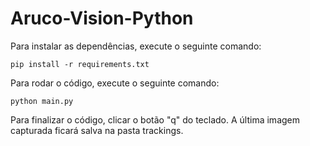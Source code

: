# Aruco-Vision-Python

Para instalar as dependências, execute o seguinte comando:

```pip install -r requirements.txt```

Para rodar o código, execute o seguinte comando:

```python main.py```

Para finalizar o código, clicar o botão "q" do teclado. A última
imagem capturada ficará salva na pasta trackings.